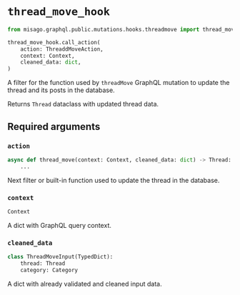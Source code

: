 # `thread_move_hook`

```python
from misago.graphql.public.mutations.hooks.threadmove import thread_move_hook

thread_move_hook.call_action(
    action: ThreaddMoveAction,
    context: Context,
    cleaned_data: dict,
)
```

A filter for the function used by `threadMove` GraphQL mutation to update the thread and its posts in the database.

Returns `Thread` dataclass with updated thread data.


## Required arguments

### `action`

```python
async def thread_move(context: Context, cleaned_data: dict) -> Thread:
    ...
```

Next filter or built-in function used to update the thread in the database.


### `context`

```python
Context
```

A dict with GraphQL query context.


### `cleaned_data`

```python
class ThreadMoveInput(TypedDict):
    thread: Thread
    category: Category
```

A dict with already validated and cleaned input data.